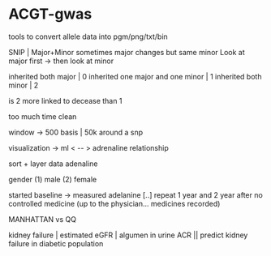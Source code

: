 # ACGT-gwas
tools to convert allele data into pgm/png/txt/bin



SNIP | Major+Minor
sometimes major changes but same minor
Look at major first -> then look at minor

inherited both major                          | 0
inherited one  major and one minor | 1
inherited both minor                          | 2

is 2 more linked to decease than 1

too much time clean

window -> 500 basis | 50k around a snp

visualization -> ml < -- > adrenaline relationship

sort + layer data adenaline

gender (1) male (2) female

started baseline -> measured adelanine
[..] repeat 1 year and 2 year after
no controlled medicine (up to the physician... medicines recorded)

MANHATTAN vs QQ

kidney failure | estimated eGFR | algumen in urine ACR || predict kidney failure in diabetic population
